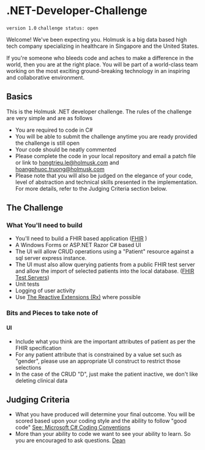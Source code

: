 # .NET-Developer-Challenge

`version 1.0`
`challenge status: open`

Welcome! We've been expecting you. Holmusk is a big data based high tech company specializing in healthcare in Singapore and the United States. 

If you're someone who bleeds code and aches to make a difference in the world, then you are at the right place. You will be part of a world-class team working on the most exciting ground-breaking technology in an inspiring and collaborative environment.

## Basics

This is the Holmusk .NET developer challenge. The rules of the challenge are very simple and are as follows

* You are required to code in C#
* You will be able to submit the challenge anytime you are ready provided the challenge is still open
* Your code should be neatly commented
* Please complete the code in your local repository and email a patch file or link to hongtrieu.le@holmusk.com and hoangphuoc.truong@holmusk.com 
* Please note that you will also be judged on the elegance of your code, level of abstraction and technical skills presented in the implementation. For more details, refer to the Judging Criteria section below.

## The Challenge 

### What You'll need to build
* You'll need to build a FHIR based application  ([FHIR](https://www.hl7.org/fhir/) )
* A Windows Forms or ASP.NET Razor C# based UI
* The UI will allow CRUD operations using a "Patient" resource against a sql server express instance.
* The UI must also allow querying patients from a public FHIR test server and allow the import of selected patients into the local database. ([FHIR Test Servers](http://wiki.hl7.org/index.php?title=Publicly_Available_FHIR_Servers_for_testing)) 
* Unit tests
* Logging of user activity
* Use [The Reactive Extensions (Rx)](https://msdn.microsoft.com/en-us/data/gg577609) where possible
 

### Bits and Pieces to take note of

#### UI
* Include what you think are the important attributes of patient as per the FHIR specification
* For any patient attribute that is constrained by a value set such as "gender", please use an appropriate UI construct to restrict those selections
* In the case of the CRUD "D", just make the patient inactive, we don't like deleting clinical data

## Judging Criteria 
* What you have produced will determine your final outcome. You will be scored based upon your coding style and the ability to follow "good code" [See: Microsoft C# Coding Conventions](https://msdn.microsoft.com/en-us/library/ff926074.aspx)
* More than your ability to code we want to see your ability to learn. So you are encouraged to ask questions. [Dean](mailto:dean.atchley@mindlinc.com)
